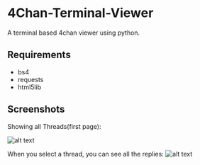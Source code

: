# 4Chan-Terminal-Viewer
A terminal based 4chan viewer using python.

## Requirements
* bs4
* requests
* html5lib

## Screenshots
Showing all Threads(first page):



![alt text](https://i.imgur.com/eC2xPfz.png "Threads")

When you select a thread, you can see all the replies:
![alt text](https://i.imgur.com/n0fimjQ.png "Replies")

